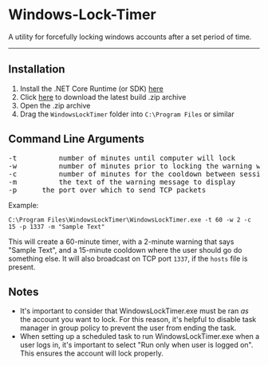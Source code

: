# Windows-Lock-Timer
A utility for forcefully locking windows accounts after a set period of time.
___

## Installation

1. Install the .NET Core Runtime (or SDK) [here](https://dotnet.microsoft.com/download)
2. Click [here](https://github.com/christian-kramer/Windows-Lock-Timer/raw/master/WindowsLockTimer.zip) to download the latest build .zip archive
2. Open the .zip archive
3. Drag the `WindowsLockTimer` folder into `C:\Program Files` or similar

## Command Line Arguments

<pre>
-t			number of minutes until computer will lock
-w			number of minutes prior to locking the warning will display
-c			number of minutes for the cooldown between sessions
-m			the text of the warning message to display
-p      the port over which to send TCP packets
</pre>

Example:

`C:\Program Files\WindowsLockTimer\WindowsLockTimer.exe -t 60 -w 2 -c 15 -p 1337 -m "Sample Text"`

This will create a 60-minute timer, with a 2-minute warning that says "Sample Text", and a 15-minute cooldown where the user should go do something else. It will also broadcast on TCP port `1337`, if the `hosts` file is present.

## Notes

* It's important to consider that WindowsLockTimer.exe must be ran *as* the account you want to lock. For this reason, it's helpful to disable task manager in group policy to prevent the user from ending the task.
* When setting up a scheduled task to run WindowsLockTimer.exe when a user logs in, it's important to select "Run only when user is logged on". This ensures the account will lock properly.

